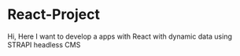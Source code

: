 # React-Project

Hi, Here I want to develop a apps with React with dynamic data using STRAPI headless CMS